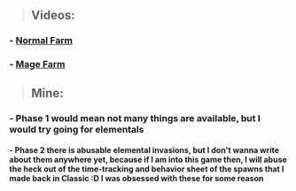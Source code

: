 > ## Videos:
### - [Normal Farm](https://www.youtube.com/watch?v=KYw5QV6j1us&list=PLBaOt92Ut12nC0ed4ZYaaOdWModjlVqZi)
### - [Mage Farm](https://www.youtube.com/watch?v=t0C7tgmQbSU)

> ## Mine: 
### - Phase 1 would mean not many things are available, but I would try going for elementals 
####     - Phase 2 there is abusable elemental invasions, but I don't wanna write about them anywhere yet, because if I am into this game then, I will abuse the heck out of the time-tracking and behavior sheet of the spawns that I made back in Classic :D I was obsessed with these for some reason
